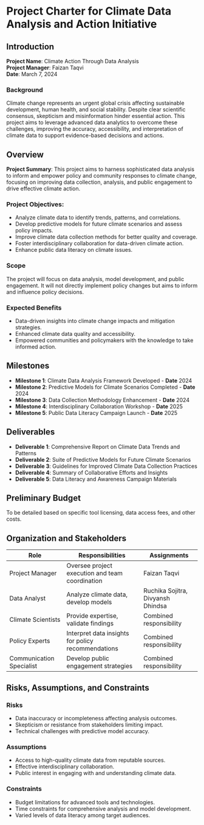 # Project Charter for Climate Data Analysis and Action Initiative

## Introduction

**Project Name**: Climate Action Through Data Analysis  
**Project Manager**: Faizan Taqvi  
**Date**: March 7, 2024  

### Background

Climate change represents an urgent global crisis affecting sustainable development, human health, and social stability. Despite clear scientific consensus, skepticism and misinformation hinder essential action. This project aims to leverage advanced data analytics to overcome these challenges, improving the accuracy, accessibility, and interpretation of climate data to support evidence-based decisions and actions.

## Overview

**Project Summary**: This project aims to harness sophisticated data analysis to inform and empower policy and community responses to climate change, focusing on improving data collection, analysis, and public engagement to drive effective climate action.

### Project Objectives:

- Analyze climate data to identify trends, patterns, and correlations.
- Develop predictive models for future climate scenarios and assess policy impacts.
- Improve climate data collection methods for better quality and coverage.
- Foster interdisciplinary collaboration for data-driven climate action.
- Enhance public data literacy on climate issues.

### Scope

The project will focus on data analysis, model development, and public engagement. It will not directly implement policy changes but aims to inform and influence policy decisions.

### Expected Benefits

- Data-driven insights into climate change impacts and mitigation strategies.
- Enhanced climate data quality and accessibility.
- Empowered communities and policymakers with the knowledge to take informed action.

## Milestones

- **Milestone 1**: Climate Data Analysis Framework Developed - **Date** 2024
- **Milestone 2**: Predictive Models for Climate Scenarios Completed - **Date** 2024
- **Milestone 3**: Data Collection Methodology Enhancement - **Date** 2024
- **Milestone 4**: Interdisciplinary Collaboration Workshop - **Date** 2025
- **Milestone 5**: Public Data Literacy Campaign Launch - **Date** 2025

## Deliverables

- **Deliverable 1**: Comprehensive Report on Climate Data Trends and Patterns
- **Deliverable 2**: Suite of Predictive Models for Future Climate Scenarios
- **Deliverable 3**: Guidelines for Improved Climate Data Collection Practices
- **Deliverable 4**: Summary of Collaborative Efforts and Insights
- **Deliverable 5**: Data Literacy and Awareness Campaign Materials

## Preliminary Budget

To be detailed based on specific tool licensing, data access fees, and other costs.

## Organization and Stakeholders

| Role                        | Responsibilities                                     | Assignments                         |
|-----------------------------|------------------------------------------------------|-------------------------------------|
| Project Manager             | Oversee project execution and team coordination      | Faizan Taqvi                        |
| Data Analyst                | Analyze climate data, develop models                 | Ruchika Sojitra, Divyansh Dhindsa    |
| Climate Scientists          | Provide expertise, validate findings                 | Combined responsibility             |
| Policy Experts              | Interpret data insights for policy recommendations  | Combined responsibility             |
| Communication Specialist    | Develop public engagement strategies                 | Combined responsibility             |

## Risks, Assumptions, and Constraints

### Risks

- Data inaccuracy or incompleteness affecting analysis outcomes.
- Skepticism or resistance from stakeholders limiting impact.
- Technical challenges with predictive model accuracy.

### Assumptions

- Access to high-quality climate data from reputable sources.
- Effective interdisciplinary collaboration.
- Public interest in engaging with and understanding climate data.

### Constraints

- Budget limitations for advanced tools and technologies.
- Time constraints for comprehensive analysis and model development.
- Varied levels of data literacy among target audiences.

